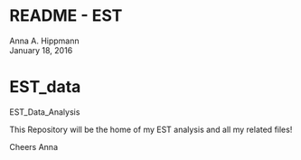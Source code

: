 # README - EST
Anna A. Hippmann  
January 18, 2016  

# EST_data
EST_Data_Analysis

This Repository will be the home of my EST analysis and all my related files!

Cheers
Anna
